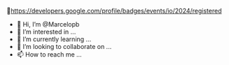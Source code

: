 📎https://developers.google.com/profile/badges/events/io/2024/registered
- 👋 Hi, I’m @Marcelopb
- 👀 I’m interested in ...
- 🌱 I’m currently learning ...
- 💞️ I’m looking to collaborate on ...
- 📫 How to reach me ...

<!---
Marcelopb/Marcelopb is a ✨ special ✨ repository because its `README.md` (this file) appears on your GitHub profile.
You can click the Preview link to take a look at your changes.
--->
